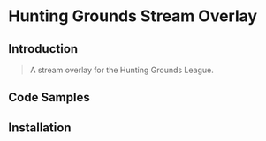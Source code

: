 # Hunting Grounds Stream Overlay

## Introduction

> A stream overlay for the Hunting Grounds League.

## Code Samples

> <h4>  </h4>

## Installation

> 
